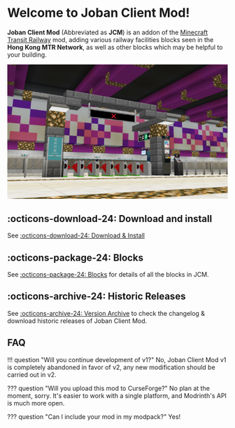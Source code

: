 # Welcome to Joban Client Mod!
**Joban Client Mod** (Abbreviated as **JCM**) is an addon of the [Minecraft Transit Railway](https://minecrafttransitrailway.com) mod, adding various railway facilities blocks seen in the **Hong Kong MTR Network**, as well as other blocks which may be helpful to your building.

![Preview of blocks in Joban Client Mod](./intro-preview.png)

## :octicons-download-24: Download and install
See [:octicons-download-24: Download & Install](./download.md)

## :octicons-package-24: Blocks
See [:octicons-package-24: Blocks](./blocks/index.md) for details of all the blocks in JCM.

## :octicons-archive-24: Historic Releases
See [:octicons-archive-24: Version Archive](./versions/index.md) to check the changelog & download historic releases of Joban Client Mod.

## FAQ
!!! question "Will you continue development of v1?"
    No, Joban Client Mod v1 is completely abandoned in favor of v2, any new modification should be carried out in v2.

??? question "Will you upload this mod to CurseForge?"
    No plan at the moment, sorry. It's easier to work with a single platform, and Modrinth's API is much more open.

??? question "Can I include your mod in my modpack?"
    Yes!